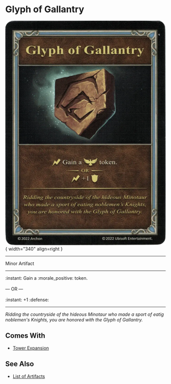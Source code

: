 # Glyph of Gallantry

![Glyph of Gallantry](../assets/artifacts_minor-glyph_of_gallantry.webp){ width="340" align=right }
___
Minor Artifact
___
:instant: Gain a :morale_positive: token.<br><br>— OR —<br><br>:instant: +1 :defense:
___
*Ridding the countryside of the hideous Minotaur who made a sport of eatig noblemen's Knights, you are honored with the Glyph of Gallantry.*


## Comes With

- [Tower Expansion](../content.md)


## See Also

- [List of Artifacts](../artifacts.md)
